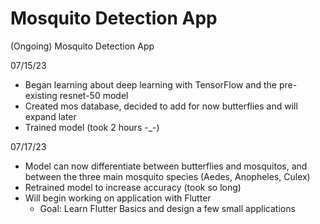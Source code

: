 # Mosquito Detection App
 (Ongoing) Mosquito Detection App

07/15/23

- Began learning about deep learning with TensorFlow and the pre-existing resnet-50 model
- Created mos database, decided to add for now butterflies and will expand later
- Trained model (took 2 hours -_-)

07/17/23

- Model can now differentiate between butterflies and mosquitos, and between the three main mosquito species (Aedes, Anopheles, Culex)
- Retrained model to increase accuracy (took so long)
- Will begin working on application with Flutter
    - Goal: Learn Flutter Basics and design a few small applications
